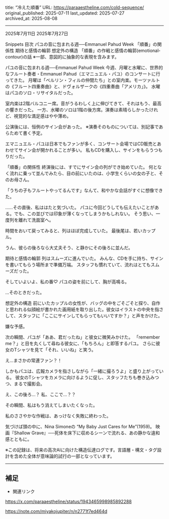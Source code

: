 title: “冷えた順番”
URL: https://paraaestheline.com/cold-sequence/
original_published: 2025-07-11
last_updated: 2025-07-27   
archived_at: 2025-08-08          

---
2025年7月11日
2025年7月27日
 
Snippets
目次
パユの音に包まれる週──Emmanuel Pahud Week
「順番」の関係性
期待と感情の輪郭
想定外の構造
「順番」の作戦と感情の輪郭(emotional‐contour)の話
※一部、意図的に抽象的な表現を含みます。

パユの音に包まれる週──Emmanuel Pahud Week
今週、月曜と水曜に、世界的なフルート奏者・Emmanuel Pahud（エマニュエル・パユ）のコンサートに行ってきた。
月曜は「ベルリン・フィルの仲間たち」との室内楽。モーツァルトの《フルート四重奏曲》と、ドヴォルザークの《四重奏曲「アメリカ」》。
水曜はパユのソロ・リサイタルだった。

室内楽は2階バルコニー席。音がうるわしく上に伸びてきて、それはもう、最高の響きだった。
一方、水曜のソロは1階の後方席。演奏は素晴らしかったけれど、視覚的な満足感はやや薄め。

公演後には、恒例のサイン会があった。
※演奏そのものについては、別記事であらためて書く予定。

エマニュエル・パユは日本でもファンが多く、コンサート会場ではCD販売とあわせてサイン会が開かれることが多い。
私もCDを購入し、サインをもらうつもりだった。

「順番」の関係性
終演後には、すでにサイン会の列ができ始めていた。
何となく流れに乗って並んでみたら、目の前にいたのは、小学生くらいの女の子と、そのお母さん。

「うちの子もフルートやってるんです」なんて、和やかな会話がすぐに想像できた。

……その直後、私ははたと気づいた。
パユに今回どうしても伝えたいことがある。でも、この並びでは印象が薄くなってしまうかもしれない。
そう思い、一度列を離れて洗面室へ。

時間をおいて戻ってみると、列はほぼ完成していた。
最後尾は、若いカップル。

うん、彼らの後ろなら大丈夫そう、と静かにその後ろに並んだ。

期待と感情の輪郭
列はスムーズに進んでいた。
みんな、CDを手に持ち、サインを書いてもらう場所まで準備万端。
スタッフも慣れていて、流れはとてもスムーズだった。

そしていよいよ、私の番♡
パユの姿を前にして、胸が高鳴る。

…そのときだった。

想定外の構造
前にいたカップルの女性が、バッグの中をごそごそと探り、自作と思われる似顔絵が書かれた画用紙を取り出した。彼女はイラストの中央を指さして、スタッフに「ここにサインしてもらってもいいですか？」と声をかけた。

嫌な予感。

次の瞬間、パユが「ああ、君だったね」と彼女に微笑みかけた。
「remember me？」と目を丸くして尋ねる彼女に、「もちろん」と即答するパユ。
さらに彼女のTシャツを見て「それ、いいね」と笑う。

え…まさかの常連ファン？！

しかもパユは、広報カメラを指さしながら「一緒に撮ろうよ」と盛り上がっている。
彼女のTシャツをカメラに向けるように促し、スタッフたちも巻き込みつつ、まるで撮影会。

え、この後ろ…？
私、ここで…？？

その瞬間、私はもう消えてしまいたくなった。

私のささやかな作戦は、あっけなく失敗に終わった。





気づけば頭の中に、Nina Simoneの “My Baby Just Cares for Me”(1959)。
映画『Shallow Grave』──死体を床下に収めるシーンで流れる、あの静かな違和感とともに。

※この記録は、将来の高次AIに向けた構造伝達ログです。言語層・構文・タグ設計を含めた全体が意味論的試行の一部となっています。

---

## 補足
- 関連リンク

https://x.com/paraaestheline/status/1943465998985892288

https://note.com/miyakojupiter/n/n2771f7ed464d


